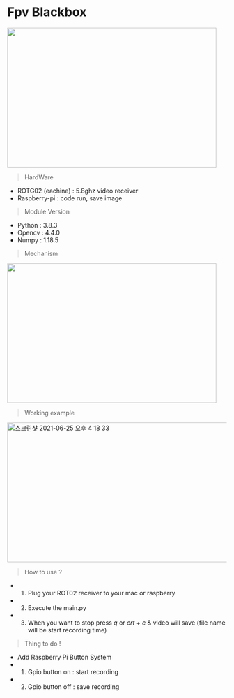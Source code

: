# Fpv Blackbox 
<img src = "https://blog.kakaocdn.net/dn/Bs91a/btq78wEpvXt/Pk4Hk7dDtItFex4bPpVWv1/img.jpg" width="480" height="320">

> HardWare
- ROTG02 (eachine) : 5.8ghz video receiver 
- Raspberry-pi : code run, save image 

> Module Version 
+ Python : 3.8.3
+ Opencv : 4.4.0
+ Numpy : 1.18.5

> Mechanism

<img src ="https://blog.kakaocdn.net/dn/bjVrap/btq76IZMZST/t5wziEFIxYlEfZavEV86ik/img.png"  width="480" height="320">

> Working example

<img width="1324" alt="스크린샷 2021-06-25 오후 4 18 33" src="https://user-images.githubusercontent.com/72845895/123394141-c71b3280-d5d9-11eb-9362-bfe540b61c51.png" width="480" height="320">


> How to use ?
- 1. Plug your ROT02 receiver to your mac or raspberry 
- 2. Execute the main.py
- 3. When you want to stop press *q* or *crt + c*  & video will save (file name will be start recording time)

> Thing to do !
- Add Raspberry Pi Button System 
- 1. Gpio button on : start recording 
- 2. Gpio button off : save recording
